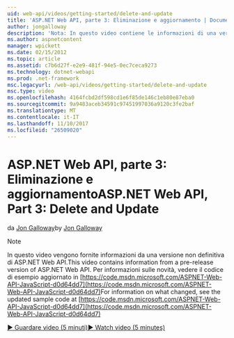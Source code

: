 ```yaml
---
uid: web-api/videos/getting-started/delete-and-update
title: 'ASP.NET Web API, parte 3: Eliminazione e aggiornamento | Documenti Microsoft'
author: jongalloway
description: 'Nota: In questo video contiene le informazioni di una versione non definitiva di ASP.NET Web API'
ms.author: aspnetcontent
manager: wpickett
ms.date: 02/15/2012
ms.topic: article
ms.assetid: c7b6d27f-e2e9-481f-94e5-0ec7ceca9273
ms.technology: dotnet-webapi
ms.prod: .net-framework
msc.legacyurl: /web-api/videos/getting-started/delete-and-update
msc.type: video
ms.openlocfilehash: 4164fcbd2df598cd1e6f85de146c1eb80e87eba0
ms.sourcegitcommit: 9a9483aceb34591c97451997036a9120c3fe2baf
ms.translationtype: MT
ms.contentlocale: it-IT
ms.lasthandoff: 11/10/2017
ms.locfileid: "26509020"
---
```

<a name="aspnet-web-api-part-3-delete-and-update"></a><span data-ttu-id="8f1c3-103">ASP.NET Web API, parte 3: Eliminazione e aggiornamento</span><span class="sxs-lookup"><span data-stu-id="8f1c3-103">ASP.NET Web API, Part 3: Delete and Update</span></span>
====================
<span data-ttu-id="8f1c3-104">da [Jon Galloway](https://github.com/jongalloway)</span><span class="sxs-lookup"><span data-stu-id="8f1c3-104">by [Jon Galloway](https://github.com/jongalloway)</span></span>

> [!NOTE]
> <span data-ttu-id="8f1c3-105">In questo video vengono fornite informazioni da una versione non definitiva di ASP.NET Web API.</span><span class="sxs-lookup"><span data-stu-id="8f1c3-105">This video contains information from a pre-release version of ASP.NET Web API.</span></span> <span data-ttu-id="8f1c3-106">Per informazioni sulle novità, vedere il codice di esempio aggiornato in [https://code.msdn.microsoft.com/ASPNET-Web-API-JavaScript-d0d64dd7](https://code.msdn.microsoft.com/ASPNET-Web-API-JavaScript-d0d64dd7)</span><span class="sxs-lookup"><span data-stu-id="8f1c3-106">For information on what changed, see the updated sample code at [https://code.msdn.microsoft.com/ASPNET-Web-API-JavaScript-d0d64dd7](https://code.msdn.microsoft.com/ASPNET-Web-API-JavaScript-d0d64dd7)</span></span>

[<span data-ttu-id="8f1c3-107">&#9654; Guardare video (5 minuti)</span><span class="sxs-lookup"><span data-stu-id="8f1c3-107">&#9654; Watch video (5 minutes)</span></span>](https://channel9.msdn.com/Blogs/ASP-NET-Site-Videos/delete-and-update)
